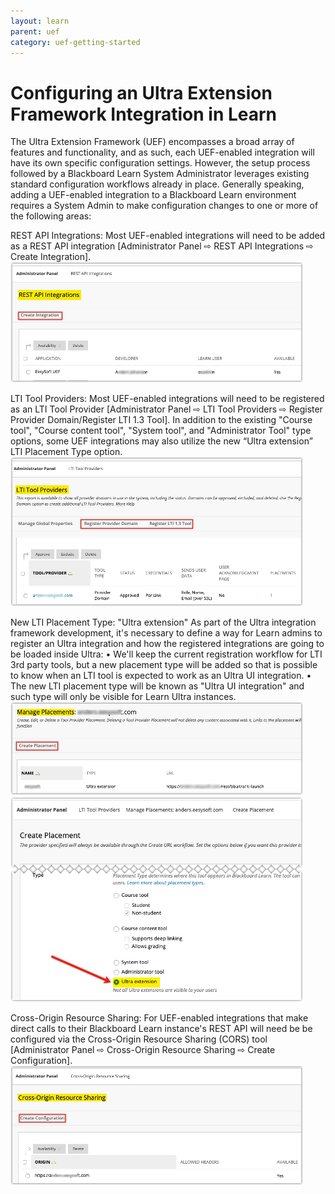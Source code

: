 ```yaml
---
layout: learn
parent: uef
category: uef-getting-started
---
```


# Configuring an Ultra Extension Framework Integration in Learn

The Ultra Extension Framework (UEF) encompasses a broad array of features and functionality, and as such, each UEF-enabled integration will have its own specific configuration settings. However, the setup process followed by a Blackboard Learn System Administrator leverages existing standard configuration workflows already in place. Generally speaking, adding a UEF-enabled integration to a Blackboard Learn environment requires a System Admin to make configuration changes to one or more of the following areas:

REST API Integrations: Most UEF-enabled integrations will need to be added as a REST API integration [Administrator Panel ⇨ REST API Integrations ⇨ Create Integration].
![Diagram](/images/1RestAPIintegrations.png "Diagram")

LTI Tool Providers: Most UEF-enabled integrations will need to be registered as an LTI Tool Provider [Administrator Panel ⇨ LTI Tool Providers ⇨ Register Provider Domain/Register LTI 1.3 Tool]. In addition to the existing "Course tool", "Course content tool", "System tool", and "Administrator Tool" type options, some UEF integrations may also utilize the new “Ultra extension” LTI Placement Type option.
![Diagram](/images/2LTIToolProviders.png "Diagram")

New LTI Placement Type: "Ultra extension"
As part of the Ultra integration framework development, it's necessary to define a way for Learn admins to register an Ultra integration and how the registered integrations are going to be loaded inside Ultra:
•	We'll keep the current registration workflow for LTI 3rd party tools, but a new placement type will be added so that is possible to know when an LTI tool is expected to work as an Ultra UI integration.
•	The new LTI placement type will be known as "Ultra UI integration" and such type will only be visible for Learn Ultra instances.
![Diagram](/images/3ManagePlacements.png "Diagram")
![Diagram](/images/4CreatePlacement.png "Diagram")

Cross-Origin Resource Sharing: For UEF-enabled integrations that make direct calls to their Blackboard Learn instance's REST API will need be be configured via the Cross-Origin Resource Sharing (CORS) tool [Administrator Panel ⇨ Cross-Origin Resource Sharing ⇨ Create Configuration].
![Diagram](/images/5CORSSharing.png "Diagram")



